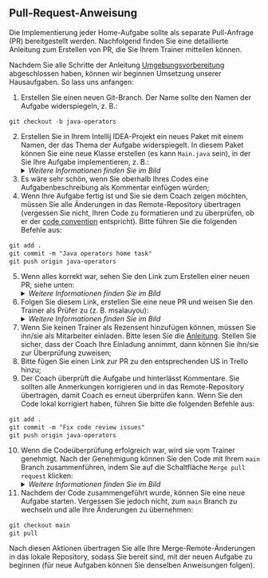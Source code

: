 ## Pull-Request-Anweisung

Die Implementierung jeder Home-Aufgabe sollte als separate Pull-Anfrage (PR) bereitgestellt werden. 
Nachfolgend finden Sie eine detaillierte Anleitung zum Erstellen von PR, die Sie Ihrem Trainer mitteilen können.

Nachdem Sie alle Schritte der Anleitung [Umgebungsvorbereitung](docs/INITIAL_SETUP.md) abgeschlossen haben, können wir beginnen
Umsetzung unserer Hausaufgaben. So lass uns anfangen:
1. Erstellen Sie einen neuen Git-Branch. Der Name sollte den Namen der Aufgabe widerspiegeln, z. B.:
```shell
git checkout -b java-operators
```
2. Erstellen Sie in Ihrem Intellij IDEA-Projekt ein neues Paket mit einem Namen, der das Thema der Aufgabe widerspiegelt.
In diesem Paket können Sie eine neue Klasse erstellen (es kann `Main.java` sein), in der Sie Ihre Aufgabe implementieren, z. B.:
    <details>
        <summary><i>Weitere Informationen finden Sie im Bild</i></summary>
        <img src="images/newTask.jpeg" alt="Create a new package">
    </details>
3. Es wäre sehr schön, wenn Sie oberhalb Ihres Codes eine Aufgabenbeschreibung als Kommentar einfügen würden;
4. Wenn Ihre Aufgabe fertig ist und Sie sie dem Coach zeigen möchten, müssen Sie alle Änderungen in das Remote-Repository 
übertragen (vergessen Sie nicht, Ihren Code zu formatieren und zu überprüfen, ob er der [code convention](CODE_CONVENTION.md) 
entspricht).
Bitte führen Sie die folgenden Befehle aus:
```shell
git add . 
git commit -m "Java operators home task"
git push origin java-operators
```
5. Wenn alles korrekt war, sehen Sie den Link zum Erstellen einer neuen PR, siehe unten:
    <details>
       <summary><i>Weitere Informationen finden Sie im Bild</i></summary>
       <img src="images/newPR.jpeg" alt="Create a new PR">
    </details>
6. Folgen Sie diesem Link, erstellen Sie eine neue PR und weisen Sie den Trainer als Prüfer zu (z. B. msalauyou):
    <details>
       <summary><i>Weitere Informationen finden Sie im Bild</i></summary>
       <img src="images/githubPR.jpeg" alt="Create a new PR in github">
    </details>
7. Wenn Sie keinen Trainer als Rezensent hinzufügen können, müssen Sie ihn/sie als Mitarbeiter einladen. 
Bitte lesen Sie die [Anleitung](https://docs.github.com/en/account-and-profile/setting-up-and-managing-your-personal-account-on-github/managing-access-to-your-personal-repositories/inviting-collaborators-to-a-personal-repository).
Stellen Sie sicher, dass der Coach Ihre Einladung annimmt, dann können Sie ihn/sie zur Überprüfung zuweisen;
8. Bitte fügen Sie einen Link zur PR zu den entsprechenden US in Trello hinzu;
9. Der Coach überprüft die Aufgabe und hinterlässt Kommentare. Sie sollten alle Anmerkungen korrigieren 
und in das Remote-Repository übertragen, damit Coach es erneut überprüfen kann. Wenn Sie den Code lokal korrigiert haben, 
führen Sie bitte die folgenden Befehle aus:
```shell
git add .
git commit -m "Fix code review issues"
git push origin java-operators
```
10. Wenn die Codeüberprüfung erfolgreich war, wird sie vom Trainer genehmigt. Nach der Genehmigung können 
Sie den Code mit Ihrem `main` Branch zusammenführen, indem Sie auf die Schaltfläche `Merge pull request` klicken:
    <details>
       <summary><i>Weitere Informationen finden Sie im Bild</i></summary>
       <img src="images/mergePR.jpeg" alt="Merge PR in github">
    </details>
11. Nachdem der Code zusammengeführt wurde, können Sie eine neue Aufgabe starten. Vergessen Sie jedoch nicht, 
zum `main` Branch zu wechseln und alle Ihre Änderungen zu übernehmen:
```shell
git checkout main
git pull
```
Nach diesen Aktionen übertragen Sie alle Ihre Merge-Remote-Änderungen in das lokale Repository, sodass 
Sie bereit sind, mit der neuen Aufgabe zu beginnen (für neue Aufgaben können Sie denselben Anweisungen folgen).
